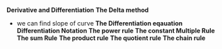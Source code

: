 **Derivative and Differentiation**
**The Delta method**
  - we can find slope of curve 
**The Differentiation eqauation**
**Differentiation Notation**
**The power rule**
**The constant Multiple Rule**
**The sum Rule**
**The product rule**
**The quotient rule**
**The chain rule**

